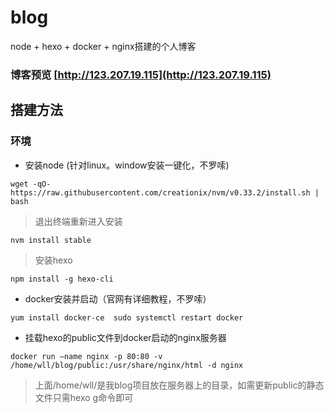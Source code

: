 # blog
node + hexo + docker + nginx搭建的个人博客

### 博客预览 [http://123.207.19.115](http://123.207.19.115)

## 搭建方法

### 环境

- 安装node (针对linux。window安装一键化，不罗嗦)

`
wget -qO- https://raw.githubusercontent.com/creationix/nvm/v0.33.2/install.sh | bash
`

> 退出终端重新进入安装

`
nvm install stable
`

> 安装hexo

`
npm install -g hexo-cli
`

- docker安装并启动（官网有详细教程，不罗嗦）

`
yum install docker-ce 
sudo systemctl restart docker
`

- 挂载hexo的public文件到docker启动的nginx服务器

`
docker run –name nginx -p 80:80 -v /home/wll/blog/public:/usr/share/nginx/html -d nginx
`

> 上面/home/wll/是我blog项目放在服务器上的目录，如需更新public的静态文件只需hexo g命令即可